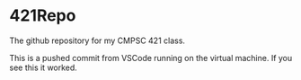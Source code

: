 # 421Repo
The github repository for my CMPSC 421 class.


This is a pushed commit from VSCode running on the virtual machine. If you see this it worked.